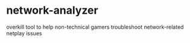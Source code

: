 # network-analyzer
overkill tool to help non-technical gamers troubleshoot network-related netplay issues

